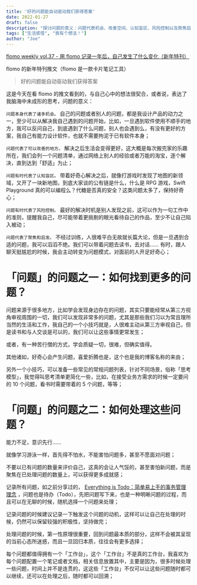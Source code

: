 ```yaml
---
title: '好的问题能自动驱动我们获得答案'
date: 2022-01-27
draft: false
description: "探讨问题的意义：问题代表机会、改善空间、认知盲区、风险控制以及聚焦启发。同时分享如何发现更多问题，以及如何有效地处理这些问题。"
tags: ["生活感悟", "我有个想法！"]
author: "Joe"
---
```


[flomo weekly vol.37 - 用 flomo 记录一年后，自己发生了什么变化（新年特刊）](https://mp.weixin.qq.com/s/9A_XLmUTRAYRKtfnow3_Rw)

flomo 的新年特刊推文（flomo 是一款卡片笔记工具）

> 好的问题能自动驱动我们获得答案
> 

这是今天在看 flomo 的推文看到的，与自己心中的想法很契合，或者说，表达了我脑海中未成形的思考，问题的意义：

`问题本身代表了诸多机会。` 自己的问题或者别人的问题，都是我设计产品的动力之一，至少可以从解决我自己遇到的问题开始，比如，一旦遇到软件使用不顺手的地方，我可以反问自己，到底遇到了什么问题，别人也会遇到么，有没有更好的方案，我自己有能力设计软件，也就不需要拘泥于已有软件本身；

`问题代表了可以改善的地方。` 解决之后生活会变得更好，这大概是每次搬完家的乐趣所在，我们会列一个问题清单，通过网络上别人的经验或者万能的淘宝，逐个解决，直到达到「舒适」为止；

`问题有时代表了认知盲区。` 带着好奇心解决之后，就像打游戏时发现了地图的新领域，又开了一块新地图，到底大家谈的公有链是什么，什么是 RPG 游戏，Swift Playground 真的可以编程么？代糖是否真的安全？这类问题太多了，保持好奇心；

`问题有时代表了风险控制。` 最好的解决时机是别人发现之前，这可以作为一句工作中的准则，提醒我自己，尽可能带着更挑剔的眼光看待自己的作品，至少不让自己陷入被动；

`问题代表了聚焦和启发。` 不经过训练，人很难平白无故就长篇大论，但是一旦遇到合适的问题，我可以滔滔不绝。我们可以带着问题去读书，去对话…… 有时，跟人聊天挺尴尬的时候，我会主动转变为问题模式，对面前的人开足好奇心；

# 「问题」的问题之一：如何找到更多的问题？

问题来源于很多地方，比如学会发现身边存在的问题，其实只要能经常从第三方视角审视周围的一切，我们可以发现非常多的问题，尤其是那些我们习以为常且理所当然的生活和工作，我自己的一个小技巧就是，人很难主动从第三方审视自己，但是读书和与人交谈是可以的，我们可以让这些事情更常发生；

或者，有一种苦行僧的方式，学会质疑一切，很难，但确实值得。

其他诸如，好奇心会产生问题，喜爱折腾也是，这个也是我的博客名称的来由；

另外一个小技巧，可以准备一些常见的常规问题列表，针对不同场景，俗称「思考模型」，我觉得叫思考清单更简化一些，比如，在接受业务方需求的时候一定要问的 10 个问题，看书时需要带着的 5 个问题，等等；

# 「问题」的问题之二：如何处理这些问题？

能力不足，意识先行……

就像学习游泳一样，首先得不怕水，不能害怕问题多，甚至不愿面对问题；

不要以已有问题的数量来评价自己，这真的会让人气馁的，甚至害怕新问题，而是聚焦在已处理问题的数量上，可以获得更多成就感；

记录所有问题，如之前分享过的， [Everything is Todo：简单易上手的事务管理理念](https://www.notion.so/Everything-is-Todo-2a21e684b5f54e66b3dfaf056a14fbc2?pvs=21) ，问题也是待办（Todo），先把问题写下来，也是一种明晰问题的过程，而且可以在无聊的时候，随机选择一个问题来处理；

记录问题的时候建议记录一下触发这个问题的动机，这样可以让自己在处理的时候，仍然可以保留较强的积极性，坚持做完；

处理问题的时候，第一性原理很重要，回到问题最本质的部分，这样不会被其呈现的当前心态所迷惑，而且一旦回归本质，往往会有更多选择；

每个问题都值得拥有一个「工作台」，这个「工作台」不是真的工作台，我喜欢为每个问题配置一个笔记或者文档，相关信息放置其中，主要是因为，很多时候处理一些问题，时间上并不是连贯的，这这些「工作台」不仅可以让这些问题随时都可以继续，还可以在处理之后，随时都可以回溯；